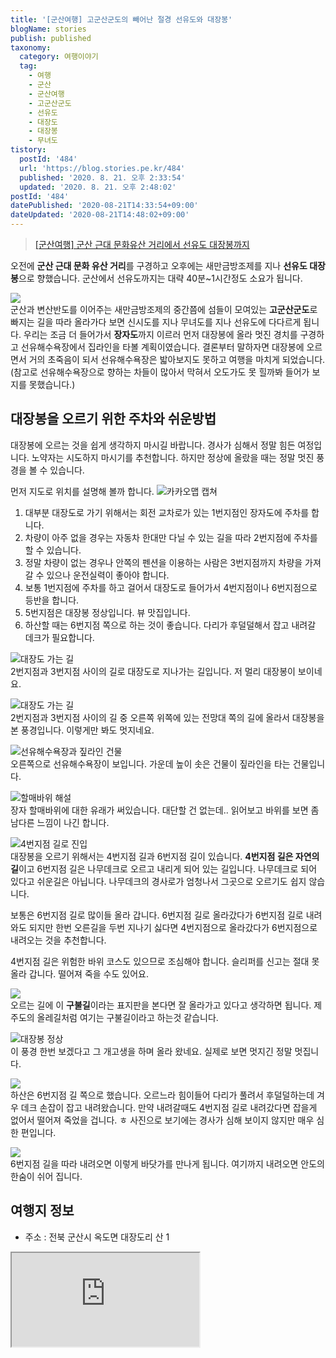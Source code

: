```yaml
---
title: '[군산여행] 고군산군도의 빼어난 절경 선유도와 대장봉'
blogName: stories
publish: published
taxonomy:
  category: 여행이야기
  tag:
    - 여행
    - 군산
    - 군산여행
    - 고군산군도
    - 선유도
    - 대장도
    - 대장봉
    - 무녀도
tistory:
  postId: '484'
  url: 'https://blog.stories.pe.kr/484'
  published: '2020. 8. 21. 오후 2:33:54'
  updated: '2020. 8. 21. 오후 2:48:02'
postId: '484'
datePublished: '2020-08-21T14:33:54+09:00'
dateUpdated: '2020-08-21T14:48:02+09:00'
---
```


> [[군산여행] 군산 근대 문화유산 거리에서 선유도 대장봉까지](https://blog.stories.pe.kr/479)  

오전에 **군산 근대 문화 유산 거리**를 구경하고 오후에는 새만금방조제를 지나 **선유도 대장봉**으로 향했습니다. 군산에서 선유도까지는 대략 40분~1시간정도 소요가 됩니다. 

![](./images/20200817_143305-01.jpeg)  
군산과 변산반도를 이어주는 새만금방조제의 중간쯤에 섬들이 모여있는 **고군산군도**로 빠지는 길을 따라 올라가다 보면 신시도를 지나 무녀도를 지나 선유도에 다다르게 됩니다. 우리는 조금 더 들어가서 **장자도**까지 이르러 먼저 대장봉에 올라 멋진 경치를 구경하고 선유해수욕장에서 집라인을 타볼 계획이였습니다. 
결론부터 말하자면 대장봉에 오르면서 거의 초죽음이 되서 선유해수욕장은 밟아보지도 못하고 여행을 마치게 되었습니다. (참고로 선유해수욕장으로 향하는 차들이 많아서 막혀서 오도가도 못 힐까봐 들어가 보지를 못했습니다.)


## 대장봉을 오르기 위한 주차와 쉬운방법   

대장봉에 오르는 것을 쉽게 생각하지 마시길 바랍니다. 경사가 심해서 정말 힘든 여정입니다. 노약자는 시도하지 마시기를 추천합니다. 하지만 정상에 올랐을 때는 정말 멋진 풍경을 볼 수 있습니다. 

먼저 지도로 위치를 설명해 볼까 합니다. 
![카카오맵 캡쳐](images/2020-08-21-14-08-39.png)  

1. 대부분 대장도로 가기 위해서는 회전 교차로가 있는 1번지점인 장자도에 주차를 합니다.  
2. 차량이 아주 없을 경우는 자동차 한대만 다닐 수 있는 길을 따라 2번지점에 주차를 할 수 있습니다. 
3. 정말 차량이 없는 경우나 안쪽의 펜션을 이용하는 사람은 3번지점까지 차량을 가져갈 수 있으나 운전실력이 좋아야 합니다. 
4. 보통 1번지점에 주차를 하고 걸어서 대장도로 들어가서 4번지점이나 6번지점으로 등반을 합니다. 
5. 5번지점은 대장봉 정상입니다. 뷰 맛집입니다. 
6. 하산할 때는 6번지점 쪽으로 하는 것이 좋습니다. 다리가 후덜덜해서 잡고 내려갈 데크가 필요합니다. 


![대장도 가는 길](./images/20200817_150452-01.jpeg)  
2번지점과 3번지점 사이의 길로 대장도로 지나가는 길입니다. 저 멀리 대장봉이 보이네요.

![대장도 가는 길](./images/20200817_150704-01.jpeg)  
2번지점과 3번지점 사이의 길 중 오른쪽 위쪽에 있는 전망대 쪽의 길에 올라서 대장봉을 본 풍경입니다. 이렇게만 봐도 멋지네요.

![선유해수욕장과 짚라인 건물](./images/20200817_150552-01.jpeg)   
오른쪽으로 선유해수욕장이 보입니다. 가운데 높이 솟은 건물이 짚라인을 타는 건물입니다. 

![할매바위 해설](./images/20200817_150859-01.jpeg)  
장자 할매바위에 대한 유래가 써있습니다. 대단할 건 없는데.. 읽어보고 바위를 보면 좀 남다른 느낌이 나긴 합니다.   

![4번지점 길로 진입](./images/20200817_151514-01.jpeg)  
대장봉을 오르기 위해서는 4번지점 길과 6번지점 길이 있습니다. **4번지점 길은 자연의 길**이고 6번지점 길은 나무데크로 오르고 내리게 되어 있는 길입니다. 나무데크로 되어 있다고 쉬운길은 아닙니다. 나무데크의 경사로가 엄청나서 그곳으로 오르기도 쉽지 않습니다.

보통은 6번지점 길로 많이들 올라 갑니다. 6번지점 길로 올라갔다가 6번지점 길로 내려와도 되지만 한번 오른길을 두번 지나기 싫다면 4번지점으로 올라갔다가 6번지점으로 내려오는 것을 추천합니다. 

4번지점 길은 위험한 바위 코스도 있으므로 조심해야 합니다. 슬리퍼를 신고는 절대 못올라 갑니다. 떨어져 죽을 수도 있어요.

![](./images/20200817_151937-01.jpeg)  
오르는 길에 이 **구불길**이라는 표지판을 본다면 잘 올라가고 있다고 생각하면 됩니다. 제주도의 올레길처럼 여기는 구불길이라고 하는것 같습니다.   

![대장봉 정상](./images/20200817_153925-01.jpeg)  
이 풍경 한번 보겠다고 그 개고생을 하며 올라 왔네요. 실제로 보면 멋지긴 정말 멋집니다. 

![](./images/20200817_154345-01.jpeg)  
하산은 6번지점 길 쪽으로 했습니다. 오르느라 힘이들어 다리가 풀려서 후덜덜하는데 겨우 데크 손잡이 잡고 내려왔습니다. 만약 내려갈때도 4번지점 길로 내려갔다면 잡을게 없어서 떨어져 죽었을 겁니다. ㅎ
사진으로 보기에는 경사가 심해 보이지 않지만 매우 심한 편입니다. 

![](./images/20200817_155720-01.jpeg)  
6번지점 길을 따라 내려오면 이렇게 바닷가를 만나게 됩니다. 여기까지 내려오면 안도의 한숨이 쉬어 집니다. 


## 여행지 정보  
- 주소 : 전북 군산시 옥도면 대장도리 산 1 
   
<div class='embed-responsive embed-responsive-16by9'>
    <iframe src='https://www.google.com/maps/embed?pb=!1m18!1m12!1m3!1d3235.4086725189622!2d126.39344054290176!3d35.814447671778225!2m3!1f0!2f0!3f0!3m2!1i1024!2i768!4f13.1!3m3!1m2!1s0x35711cffbd54c501%3A0xd5f409f427fcbdd5!2z64yA7J6l67SJKOyepeyekOu0iSk!5e0!3m2!1sko!2skr!4v1597987966080!5m2!1sko!2skr' class='embed-responsive-item' allowfullscreen></iframe>
</div>

 
